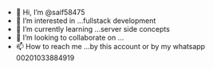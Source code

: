 - 👋 Hi, I’m @saif58475
- 👀 I’m interested in ...fullstack development 
- 🌱 I’m currently learning ...server side concepts 
- 💞️ I’m looking to collaborate on ...
- 📫 How to reach me ...by this account or by my whatsapp 00201033884919

<!---
saif58475/saif58475 is a ✨ special ✨ repository because its `README.md` (this file) appears on your GitHub profile.
You can click the Preview link to take a look at your changes.
--->
